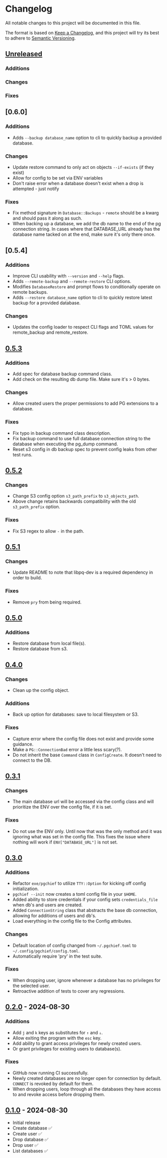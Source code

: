 # Changelog

All notable changes to this project will be documented in this file.

The format is based on [Keep a Changelog](https://keepachangelog.com/en/1.1.0/),
and this project will try its best to adhere to [Semantic Versioning](https://semver.org/spec/v2.0.0.html).

## [Unreleased]

### Additions

### Changes

### Fixes

## [0.6.0]

### Additions

* Adds `--backup database_name` option to cli to quickly backup a provided database.

### Changes

* Update restore command to only act on objects `--if-exists` (if they exist)
* Allow for config to be set via ENV variables
* Don't raise error when a database doesn't exist when a drop is attempted - just notify

### Fixes

* Fix method signature in `Database::Backups` - `remote` should be a kwarg and should
  pass it along as such.
* When backing up a database, we add the db name to the end of the pg connection string.
  In cases where that DATABASE_URL already has the database name tacked on at the end,
  make sure it's only there once.

## [0.5.4]

### Additions

* Improve CLI usability with `--version` and `--help` flags.
* Adds `--remote-backup` and `--remote-restore` CLI options.
* Modifies `DatabaseRestore` and prompt flows to conditionally operate on remote backups.
* Adds `--restore database_name` option to cli to quickly restore latest backup for a provided database.

### Changes

* Updates the config loader to respect CLI flags and TOML values for remote_backup and remote_restore.

## [0.5.3]

### Additions

* Add spec for database backup command class.
* Add check on the resulting db dump file. Make sure it's > 0 bytes.

### Changes

* Allow created users the proper permissions to add PG extensions to a database.

### Fixes

* Fix typo in backup command class description.
* Fix backup command to use full database connection string to the database when
  executing the pg_dump command.
* Reset s3 config in db backup spec to prevent config leaks from other test runs.

## [0.5.2]

### Changes

* Change S3 config option `s3_path_prefix` to `s3_objects_path`.
* Above change retains backwards compatibility with the old `s3_path_prefix` option.

### Fixes

* Fix S3 regex to allow `-` in the path.

## [0.5.1]

### Changes

* Update README to note that libpq-dev is a required dependency in order to build.

### Fixes

* Remove `pry` from being required.

## [0.5.0]

### Additions

* Restore database from local file(s).
* Restore database from s3.

## [0.4.0]

### Changes

* Clean up the config object.

### Additions

* Back up option for databases: save to local filesystem or S3.

### Fixes

* Capture error where the config file does not exist and provide some guidance.
* Make a `PG::ConnectionBad` error a little less scary(?).
* Do not inherit the base `Command` class in `ConfigCreate`. It doesn't need to connect to the DB.

## [0.3.1]

### Changes

- The main database url will be accessed via the config class and will prioritize
  the ENV over the config file, if it is set.

### Fixes

- Do not use the ENV only. Until now that was the only method and it was ignoring
  what was set in the config file. This fixes the issue where nothing will work
  if `ENV["DATABASE_URL"]` is not set.

## [0.3.0]

### Additions

- Refactor `exe/pgchief` to utilize `TTY::Option` for kicking off config initialization.
- `pgchief --init` now creates a toml config file in your `$HOME`.
- Added ability to store credentials if your config sets `credentials_file`
  when db's and users are created.
- Added `ConnectionString` class that abstracts the base db connection,
  allowing for additions of users and db's.
- Load everything in the config file to the Config attributes.

### Changes

- Default location of config changed from `~/.pgchief.toml` to `~/.config/pgchief/config.toml`.
- Automatically require 'pry' in the test suite.

### Fixes

- When dropping user, ignore whenever a database has no privileges for the
  selected user.
- Retroactive addition of tests to cover any regressions.

## [0.2.0] - 2024-08-30

### Additions

- Add `j` and `k` keys as substitutes for `↑` and `↓`.
- Allow exiting the program with the `esc` key.
- Add ability to grant access privileges for newly created users.
- Or grant privileges for existing users to database(s).

### Fixes

- GitHub now running CI successfully.
- Newly created databases are no longer open for connection by default.
  `CONNECT` is revoked by default for them.
- When dropping users, loop through all the databases they have access to and
  revoke access before dropping them.

## [0.1.0] - 2024-08-30

- Initial release
- Create database ✅
- Create user ✅
- Drop database ✅
- Drop user ✅
- List databases ✅

[Unreleased]: https://github.com/jayroh/pgchief/compare/v0.5.3...HEAD
[0.5.3]: https://github.com/jayroh/pgchief/releases/tag/v0.5.3
[0.5.2]: https://github.com/jayroh/pgchief/releases/tag/v0.5.2
[0.5.1]: https://github.com/jayroh/pgchief/releases/tag/v0.5.1
[0.5.0]: https://github.com/jayroh/pgchief/releases/tag/v0.5.0
[0.4.0]: https://github.com/jayroh/pgchief/releases/tag/v0.4.0
[0.3.1]: https://github.com/jayroh/pgchief/releases/tag/v0.3.1
[0.3.0]: https://github.com/jayroh/pgchief/releases/tag/v0.3.0
[0.2.0]: https://github.com/jayroh/pgchief/releases/tag/v0.2.0
[0.1.0]: https://github.com/jayroh/pgchief/releases/tag/v0.1.0
